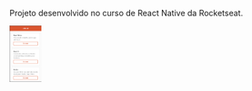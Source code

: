 <p>Projeto desenvolvido no curso de React Native da Rocketseat.</p>

<img alt="Proffy" src="Screenshot_2.png" height="100px" />
